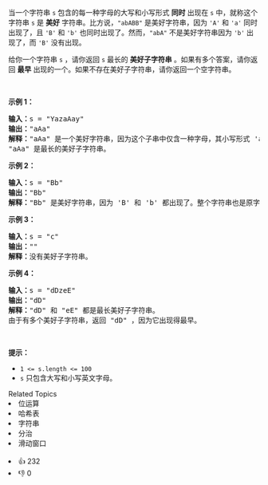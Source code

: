 <p>当一个字符串 <code>s</code>&nbsp;包含的每一种字母的大写和小写形式 <strong>同时</strong>&nbsp;出现在 <code>s</code>&nbsp;中，就称这个字符串&nbsp;<code>s</code>&nbsp;是 <strong>美好</strong> 字符串。比方说，<code>"abABB"</code>&nbsp;是美好字符串，因为&nbsp;<code>'A'</code> 和&nbsp;<code>'a'</code>&nbsp;同时出现了，且&nbsp;<code>'B'</code> 和&nbsp;<code>'b'</code>&nbsp;也同时出现了。然而，<code>"abA"</code>&nbsp;不是美好字符串因为&nbsp;<code>'b'</code>&nbsp;出现了，而&nbsp;<code>'B'</code>&nbsp;没有出现。</p>

<p>给你一个字符串&nbsp;<code>s</code>&nbsp;，请你返回&nbsp;<code>s</code>&nbsp;最长的&nbsp;<strong>美好子字符串</strong>&nbsp;。如果有多个答案，请你返回&nbsp;<strong>最早</strong>&nbsp;出现的一个。如果不存在美好子字符串，请你返回一个空字符串。</p>

<p>&nbsp;</p>

<p><strong>示例 1：</strong></p>

<pre>
<b>输入：</b>s = "YazaAay"
<b>输出：</b>"aAa"
<strong>解释：</strong>"aAa" 是一个美好字符串，因为这个子串中仅含一种字母，其小写形式 'a' 和大写形式 'A' 也同时出现了。
"aAa" 是最长的美好子字符串。
</pre>

<p><strong>示例 2：</strong></p>

<pre>
<b>输入：</b>s = "Bb"
<b>输出：</b>"Bb"
<b>解释：</b>"Bb" 是美好字符串，因为 'B' 和 'b' 都出现了。整个字符串也是原字符串的子字符串。</pre>

<p><strong>示例 3：</strong></p>

<pre>
<b>输入：</b>s = "c"
<b>输出：</b>""
<b>解释：</b>没有美好子字符串。</pre>

<p><strong>示例 4：</strong></p>

<pre>
<b>输入：</b>s = "dDzeE"
<b>输出：</b>"dD"
<strong>解释：</strong>"dD" 和 "eE" 都是最长美好子字符串。
由于有多个美好子字符串，返回 "dD" ，因为它出现得最早。</pre>

<p>&nbsp;</p>

<p><strong>提示：</strong></p>

<ul> 
 <li><code>1 &lt;= s.length &lt;= 100</code></li> 
 <li><code>s</code>&nbsp;只包含大写和小写英文字母。</li> 
</ul>

<div><div>Related Topics</div><div><li>位运算</li><li>哈希表</li><li>字符串</li><li>分治</li><li>滑动窗口</li></div></div><br><div><li>👍 232</li><li>👎 0</li></div>